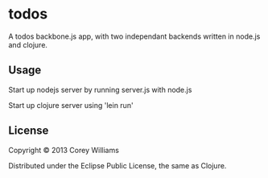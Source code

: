 # todos

A todos backbone.js app, with two independant backends written in node.js and clojure.

## Usage

Start up nodejs server by running server.js with node.js

Start up clojure server using 'lein run'

## License

Copyright © 2013 Corey Williams

Distributed under the Eclipse Public License, the same as Clojure.
